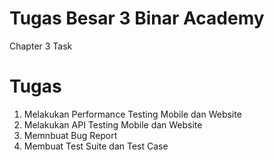 # Tugas Besar 3 Binar Academy
Chapter 3 Task

# Tugas
1. Melakukan Performance Testing Mobile dan Website
2. Melakukan API Testing Mobile dan Website
3. Memnbuat Bug Report
4. Membuat Test Suite dan Test Case
